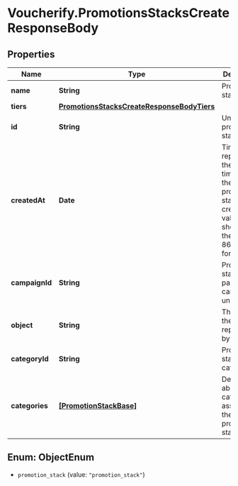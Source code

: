 # Voucherify.PromotionsStacksCreateResponseBody

## Properties

Name | Type | Description | Notes
------------ | ------------- | ------------- | -------------
**name** | **String** | Promotion stack name. | [optional] 
**tiers** | [**PromotionsStacksCreateResponseBodyTiers**](PromotionsStacksCreateResponseBodyTiers.md) |  | [optional] 
**id** | **String** | Unique promotion stack ID. | [optional] 
**createdAt** | **Date** | Timestamp representing the date and time when the promotion stack was created. The value is shown in the ISO 8601 format. | [optional] 
**campaignId** | **String** | Promotion stack&#39;s parent campaign&#39;s unique ID. | [optional] 
**object** | **String** | The type of the object represented by JSON. | [optional] [default to &#39;promotion_stack&#39;]
**categoryId** | **String** | Promotion stack category ID. | [optional] 
**categories** | [**[PromotionStackBase]**](PromotionStackBase.md) | Details about the category assigned to the promotion stack. | [optional] 



## Enum: ObjectEnum


* `promotion_stack` (value: `"promotion_stack"`)





